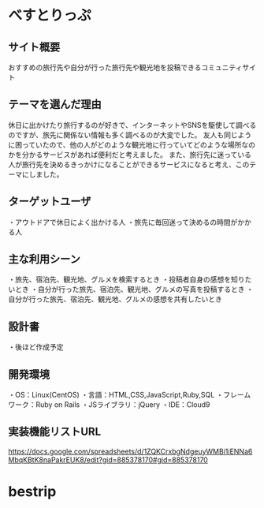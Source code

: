 # べすとりっぷ

## サイト概要
おすすめの旅行先や自分が行った旅行先や観光地を投稿できるコミュニティサイト

## テーマを選んだ理由
休日に出かけたり旅行するのが好きで、インターネットやSNSを駆使して調べるのですが、旅先に関係ない情報も多く調べるのが大変でした。
友人も同じように困っていたので、他の人がどのような観光地に行っていてどのような場所なのかを分かるサービスがあれば便利だと考えました。
また、旅行先に迷っている人が旅行先を決めるきっかけになることができるサービスになると考え、このテーマにしました。

## ターゲットユーザ
・アウトドアで休日によく出かける人
・旅先に毎回迷って決めるの時間がかかる人
## 主な利用シーン
・旅先、宿泊先、観光地、グルメを検索するとき
・投稿者自身の感想を知りたいとき
・自分が行った旅先、宿泊先、観光地、グルメの写真を投稿するとき
・自分が行った旅先、宿泊先、観光地、グルメの感想を共有したいとき
## 設計書
・後ほど作成予定
## 開発環境
・OS：Linux(CentOS)
・言語：HTML,CSS,JavaScript,Ruby,SQL
・フレームワーク：Ruby on Rails
・JSライブラリ：jQuery
・IDE：Cloud9

## 実装機能リストURL
https://docs.google.com/spreadsheets/d/1ZQKCrxbgNdgeuyWMBi1iENNa6MbqKBtK8naPakrEUK8/edit?gid=885378170#gid=885378170

# bestrip

